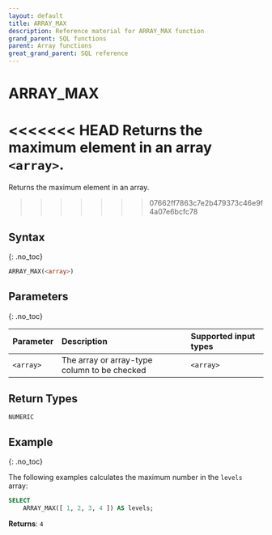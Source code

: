 ```yaml
---
layout: default
title: ARRAY_MAX
description: Reference material for ARRAY_MAX function
grand_parent: SQL functions
parent: Array functions
great_grand_parent: SQL reference
---
```


# ARRAY\_MAX

<<<<<<< HEAD
Returns the maximum element in an array `<array>`.
=======
Returns the maximum element in an array.
>>>>>>> 07662ff7863c7e2b479373c46e9f4a07e6bcfc78

## Syntax
{: .no_toc}

```sql
ARRAY_MAX(<array>)
```

## Parameters
{: .no_toc}

| Parameter | Description                         |Supported input types |
| :--------- | :----------------------------------- | :---------------------|
| `<array>`   | The array or array-type column to be checked | `<array>` | 

## Return Types
`NUMERIC` 

## Example
{: .no_toc}

The following examples calculates the maximum number in the `levels` array: 
```sql
SELECT
	ARRAY_MAX([ 1, 2, 3, 4 ]) AS levels;
```

**Returns**: `4`
